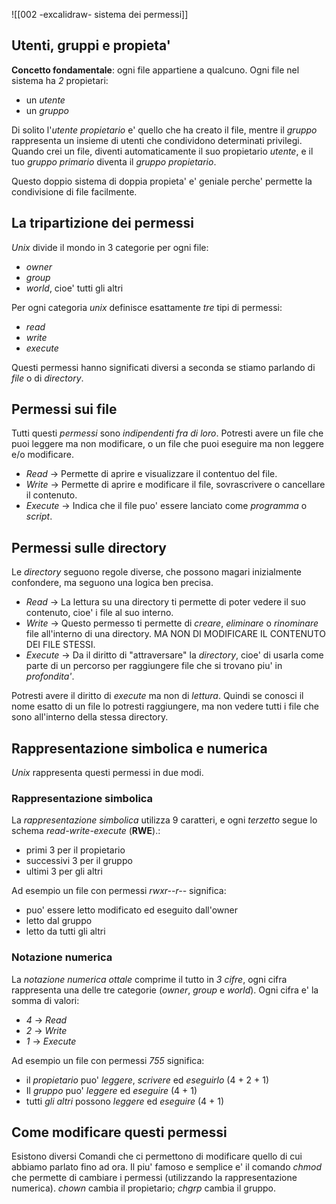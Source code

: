 ![[002 -excalidraw- sistema dei permessi]]
## Utenti, gruppi e propieta'
**Concetto fondamentale**: ogni file appartiene a qualcuno.
Ogni file nel sistema ha *2* propietari:
- un *utente*
- un *gruppo*

Di solito l'*utente propietario* e' quello che ha creato il file, mentre il *gruppo* rappresenta un insieme di utenti che condividono determinati privilegi.
Quando crei un file, diventi automaticamente il suo propietario *utente*, e il tuo *gruppo primario* diventa il *gruppo propietario*. 

Questo doppio sistema di doppia propieta' e' geniale perche' permette la condivisione di file facilmente.

## La tripartizione dei permessi
*Unix* divide il mondo in 3 categorie per ogni file:
- *owner*
- *group*
- *world*, cioe' tutti gli altri

Per ogni categoria *unix* definisce esattamente *tre* tipi di permessi:
- *read*
- *write*
- *execute*

Questi permessi hanno significati diversi a seconda se stiamo parlando di *file* o di *directory*.

## Permessi sui file
Tutti questi *permessi* sono *indipendenti fra di loro*.
Potresti avere un file che puoi leggere ma non modificare, o un file che puoi eseguire ma non leggere e/o modificare.

- *Read* -> Permette di aprire e visualizzare il contentuo del file. 
- *Write* -> Permette di aprire e modificare il file, sovrascrivere o cancellare il contenuto.
- *Execute* -> Indica che il file puo' essere lanciato come *programma* o *script*.

## Permessi sulle directory
Le *directory* seguono regole diverse, che possono magari inizialmente confondere, ma seguono una logica ben precisa.

- *Read* -> La lettura su una directory ti permette di poter vedere il suo contenuto, cioe' i file al suo interno.
- *Write* -> Questo permesso ti permette di *creare*, *eliminare* o *rinominare* file all'interno di una directory. MA NON DI MODIFICARE IL CONTENUTO DEI FILE STESSI.
- *Execute* -> Da il diritto di "attraversare" la *directory*, cioe' di usarla come parte di un percorso per raggiungere file che si trovano piu' in *profondita'*.


Potresti avere il diritto di *execute* ma non di *lettura*. Quindi se conosci il nome esatto di un file lo potresti raggiungere, ma non vedere tutti i file che sono all'interno della stessa directory.

## Rappresentazione simbolica e numerica
*Unix* rappresenta questi permessi in due modi.

### Rappresentazione simbolica
La *rappresentazione simbolica* utilizza 9 caratteri, e ogni *terzetto* segue lo schema *read-write-execute* (**RWE**).:
- primi 3 per il propietario
- successivi 3 per il gruppo
- ultimi 3 per gli altri

Ad esempio un file con permessi *rwxr--r--* significa:
- puo' essere letto modificato ed eseguito dall'owner
- letto dal gruppo
- letto da tutti gli altri

### Notazione numerica
La *notazione numerica ottale* comprime il tutto in *3 cifre*, ogni cifra rappresenta una delle tre categorie (*owner*, *group* e *world*). 
Ogni cifra e' la somma di valori: 
- *4* -> *Read*
- *2* -> *Write*
- *1* -> *Execute*

Ad esempio un file con permessi *755* significa:
- il *propietario* puo' *leggere*, *scrivere* ed *eseguirlo* (4 + 2 + 1)
- Il *gruppo* puo' *leggere* ed *eseguire* (4 + 1)
- tutti *gli altri* possono *leggere* ed *eseguire* (4 + 1)

## Come modificare questi permessi
Esistono diversi Comandi che ci permettono di modificare quello di cui abbiamo parlato fino ad ora.
Il piu' famoso e semplice e' il comando *chmod* che permette di cambiare i permessi (utilizzando la rappresentazione numerica).
*chown* cambia il propietario;
*chgrp* cambia il gruppo.